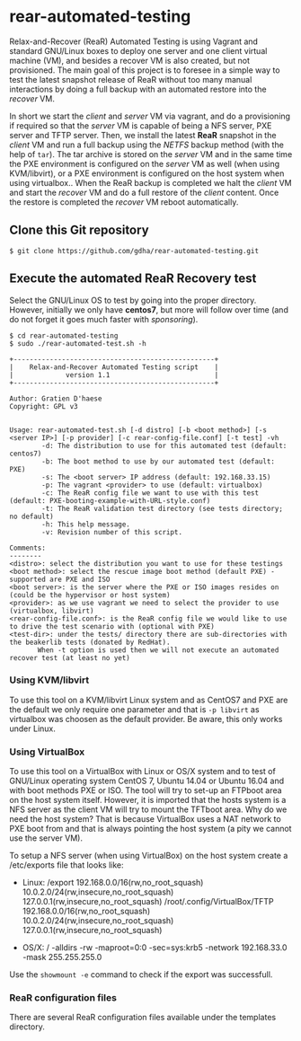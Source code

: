 # rear-automated-testing
Relax-and-Recover (ReaR) Automated Testing is using Vagrant and standard GNU/Linux boxes to deploy one server and one client virtual machine (VM), and besides a recover VM is also created, but not provisioned. The main goal of this project is to foresee in a simple way to test the latest snapshot release of ReaR without too many manual interactions by doing a full backup with an automated restore into the *recover* VM.

In short we start the *client* and *server* VM via vagrant, and do a provisioning if required so that the *server* VM is capable of being a NFS server, PXE server and TFTP server. Then, we install the latest **ReaR** snapshot in the *client* VM and run a full backup using the *NETFS* backup method (with the help of `tar`). The tar archive is stored on the *server* VM and in the same time the PXE environment is configured on the *server* VM as well (when using KVM/libvirt), or a PXE environment is configured on the host system when using virtualbox..
When the ReaR backup is completed we halt the *client* VM and start the *recover* VM and do a full restore of the *client* content. Once the restore is completed the *recover* VM reboot automatically.

## Clone this Git repository

`$ git clone https://github.com/gdha/rear-automated-testing.git`

## Execute the automated ReaR Recovery test

Select the GNU/Linux OS to test by going into the proper directory. However, initially we only have **centos7**, but more will follow over time (and do not forget it goes much faster with *sponsoring*).

````
$ cd rear-automated-testing
$ sudo ./rear-automated-test.sh -h

+--------------------------------------------------+
|    Relax-and-Recover Automated Testing script    |
|             version 1.1                          |
+--------------------------------------------------+

Author: Gratien D'haese
Copyright: GPL v3


Usage: rear-automated-test.sh [-d distro] [-b <boot method>] [-s <server IP>] [-p provider] [-c rear-config-file.conf] [-t test] -vh
        -d: The distribution to use for this automated test (default: centos7)
        -b: The boot method to use by our automated test (default: PXE)
        -s: The <boot server> IP address (default: 192.168.33.15)
        -p: The vagrant <provider> to use (default: virtualbox)
        -c: The ReaR config file we want to use with this test (default: PXE-booting-example-with-URL-style.conf)
        -t: The ReaR validation test directory (see tests directory; no default)
        -h: This help message.
        -v: Revision number of this script.

Comments:
--------
<distro>: select the distribution you want to use for these testings
<boot method>: select the rescue image boot method (default PXE) - supported are PXE and ISO
<boot server>: is the server where the PXE or ISO images resides on (could be the hypervisor or host system)
<provider>: as we use vagrant we need to select the provider to use (virtualbox, libvirt)
<rear-config-file.conf>: is the ReaR config file we would like to use to drive the test scenario with (optional with PXE)
<test-dir>: under the tests/ directory there are sub-directories with the beakerlib tests (donated by RedHat).
       When -t option is used then we will not execute an automated recover test (at least no yet)

````

### Using KVM/libvirt

To use this tool on a KVM/libvirt Linux system and as CentOS7 and PXE are the default we only require one parameter and that is `-p libvirt` as virtualbox was choosen as the default provider. Be aware, this only works under Linux.

### Using VirtualBox

To use this tool on a VirtualBox with Linux or OS/X system and to test of GNU/Linux operating system CentOS 7, Ubuntu 14.04 or Ubuntu 16.04 and with boot methods PXE or ISO. The tool will try to set-up an FTPboot area on the host system itself. However, it is imported that the hosts system is a NFS server as the client VM will try to mount the TFTboot area. Why do we need the host system? That is because VirtualBox uses a NAT network to PXE boot from and that is always pointing the host system (a pity we cannot use the server VM).

To setup a NFS server (when using VirtualBox) on the host system create a /etc/exports file that looks like:

- Linux:
/export 192.168.0.0/16(rw,no_root_squash) 10.0.2.0/24(rw,insecure,no_root_squash) 127.0.0.1(rw,insecure,no_root_squash)
/root/.config/VirtualBox/TFTP 192.168.0.0/16(rw,no_root_squash) 10.0.2.0/24(rw,insecure,no_root_squash) 127.0.0.1(rw,insecure,no_root_squash)

- OS/X:
/   -alldirs  -rw  -maproot=0:0 -sec=sys:krb5  -network 192.168.33.0 -mask 255.255.255.0

Use the `showmount -e` command to check if the export was successfull. 

### ReaR configuration files

There are several ReaR configuration files available under the templates directory.
